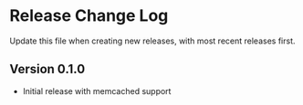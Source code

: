 # Release Change Log

Update this file when creating new releases, with most recent releases first.

## Version 0.1.0

- Initial release with memcached support
